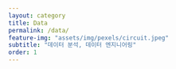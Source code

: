 ```yaml
---
layout: category
title: Data
permalink: /data/
feature-img: "assets/img/pexels/circuit.jpeg"
subtitle: "데이터 분석, 데이터 엔지니어링"
order: 1
---
```

